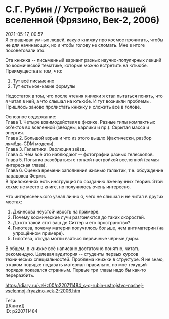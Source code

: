 С.Г. Рубин // Устройство нашей вселенной (Фрязино, Век-2, 2006)
================================================================

   
 2021-05-17, 00:57   
  Я спрашивал умных людей, какую книжку про космос прочитать, чтобы не для начинающих, но и чтобы голову не сломать. Мне в итоге посоветовали это.   
   
 Эта книжка -- письменный вариант разных научно-популчрных лекций по космической тематике, которые можно встретить на ютьюбе. Преимущества в том, что:   
 1) Тут всё письменно   
 2) Тут есть кое-какие формулы   
   
 Недостаток в том, что после чтения книжки я стал пытаться понять, что я читал в ней, а что слышал на ютьюбе. И тут возникли проблемы. Пришлось заново пролистать книжку и сложить всё в голове.   
   
 Основное содержание:   
 Глава 1. Четыре взаимодействия в физике. Разные типы компактных об'ектов во вселенной (звёздны, карлики и пр.). Скрытая масса и энергия.   
 Глава 2. Большой взрыв и что из этого вышло (фактически, разбор лямбда-CDM модели).   
 Глава 3. Галактики. Эволюция звёзд.   
 Глава 4. Чем всё это наблюдают -- фотографии разных телескопов.   
 Глава 5. Попытка разобраться с тонкой настройкой вселенной (самая интересная глава).   
 Глава 6. Оценка времени заполнения жизнью галактик, т.е. обсуждение парадокса Ферми.   
 В приложениях есть инструкция по созданию лженаучных теорий. Этой хохме не место в книге, но получилось очень интересно.   
   
 Что интересненького узнал лично я, чего не слышал и не читал в других местах:   
 1. Джинсова неустойчивость на примере.   
 2. Почему космические лучи разгоняются до таких скоростей.   
 3. Да кто такой этот ваш де Ситтер и его пространство?   
 4. Гипотеза, почему материи получилось больше, чем антиматерии (на упрощённом примере).   
 5. Гипотеза, откуда могли взяться первичные чёрные дыры.   
   
 В общем, в книжке всё написано достаточно понятно, читать рекомендую. Целевая аудитория -- студенты первых курсов технических специальностей. Проблема книжки в структуре. Я не знаю, в каком порядке подавать материал правильно, но мне текущий порядок показался странным. Первые три главы надо бы как-то переразбить.   
    
 <https://diary.ru/~zHz00/p220711484_s-g-rubin-ustrojstvo-nashej-vselennoj-fryazino-vek-2-2006.htm>   
   
 Теги:   
 [[Книги]]   
 ID: p220711484
